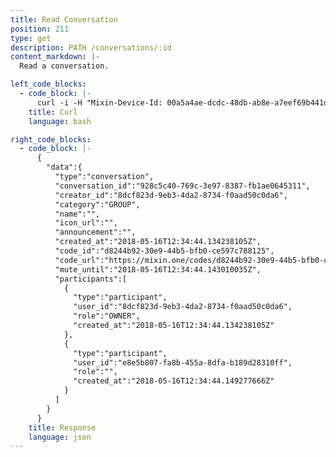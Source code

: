 ```yaml
---
title: Read Conversation
position: 211
type: get
description: PATH /conversations/:id
content_markdown: |-
  Read a conversation.

left_code_blocks:
  - code_block: |-
      curl -i -H "Mixin-Device-Id: 00a5a4ae-dcdc-48db-ab8e-a7eef69b441d" -H "Content-Type: application/json" -H "Authorization: Bearer eyJhbGciOiJSUzUxMiIsInR5cCI6IkpXVCJ9.eyJleHAiOjE1MzQyNTEwMTcsImlhdCI6MTUyNjQ3NTAxNywianRpIjoiZWVhNjE4Y2UtNmE5Zi00MWU3LTkwODQtMzVlNDdhZGFlOWEyIiwic2lkIjoiMTM4NDMyNmQtMTQzNi00NWI2LWI3NGQtY2ZhNjNkNDM2ZmRmIiwic2lnIjoiZWRhZjA2ZDA2Nzg4OWUyMDQ4NTczMmU2Y2NkODZmNTJjODA4OGRhNzdkOTI1NDEwODNiYmY1YjU0NTQ0NDVhNyIsInVpZCI6IjhkY2Y4MjNkLTllYjMtNGRhMi04NzM0LWYwYWFkNTBjMGRhNiJ9.h0ohH6oRaksdXrw2CHTjDoUva5oUbc3d8RhvjI5qAqHIcpslLC2TC8hxbwTzuRQQ6hE2bdZLGcuEvoY0O0o2fFO4OHqiRdsMih-7mPR08VIWUGbS0qRhN8qebpYSpAOXqRAt4Ox4ad85FaPWFFbyXF2Tuw4XOTs4aF7a9vqejm0" "https://api.mixin.one/conversations/928c5c40-769c-3e97-8387-fb1ae0645311" -X GET
    title: Curl
    language: bash

right_code_blocks:
  - code_block: |-
      {  
        "data":{  
          "type":"conversation",
          "conversation_id":"928c5c40-769c-3e97-8387-fb1ae0645311",
          "creator_id":"8dcf823d-9eb3-4da2-8734-f0aad50c0da6",
          "category":"GROUP",
          "name":"",
          "icon_url":"",
          "announcement":"",
          "created_at":"2018-05-16T12:34:44.134238105Z",
          "code_id":"d8244b92-30e9-44b5-bfb0-ce597c788125",
          "code_url":"https://mixin.one/codes/d8244b92-30e9-44b5-bfb0-ce597c788125",
          "mute_until":"2018-05-16T12:34:44.143010035Z",
          "participants":[  
            {  
              "type":"participant",
              "user_id":"8dcf823d-9eb3-4da2-8734-f0aad50c0da6",
              "role":"OWNER",
              "created_at":"2018-05-16T12:34:44.134238105Z"
            },
            {  
              "type":"participant",
              "user_id":"e8e5b807-fa8b-455a-8dfa-b189d28310ff",
              "role":"",
              "created_at":"2018-05-16T12:34:44.149277666Z"
            }
          ]
        }
      }
    title: Response
    language: json
---
```

